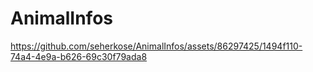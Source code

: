 # AnimalInfos


https://github.com/seherkose/AnimalInfos/assets/86297425/1494f110-74a4-4e9a-b626-69c30f79ada8

